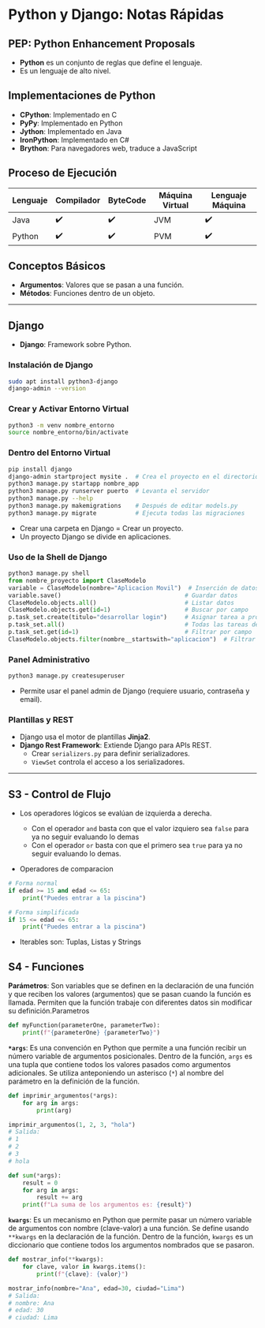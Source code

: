 # Python y Django: Notas Rápidas

## PEP: Python Enhancement Proposals

- **Python** es un conjunto de reglas que define el lenguaje.
- Es un lenguaje de alto nivel.

## Implementaciones de Python

- **CPython**: Implementado en C
- **PyPy**: Implementado en Python
- **Jython**: Implementado en Java
- **IronPython**: Implementado en C#
- **Brython**: Para navegadores web, traduce a JavaScript

## Proceso de Ejecución

| Lenguaje | Compilador | ByteCode | Máquina Virtual | Lenguaje Máquina |
|----------|------------|----------|-----------------|------------------|
| Java     | ✔️         | ✔️       | JVM             | ✔️               |
| Python   | ✔️         | ✔️       | PVM             | ✔️               |

## Conceptos Básicos

- **Argumentos**: Valores que se pasan a una función.
- **Métodos**: Funciones dentro de un objeto.

---

## Django

- **Django**: Framework sobre Python.

### Instalación de Django

```bash
sudo apt install python3-django
django-admin --version
```

### Crear y Activar Entorno Virtual

```bash
python3 -m venv nombre_entorno
source nombre_entorno/bin/activate
```

### Dentro del Entorno Virtual

```bash
pip install django
django-admin startproject mysite .  # Crea el proyecto en el directorio actual
python3 manage.py startapp nombre_app
python3 manage.py runserver puerto  # Levanta el servidor
python3 manage.py --help
python3 manage.py makemigrations    # Después de editar models.py
python3 manage.py migrate           # Ejecuta todas las migraciones
```

- Crear una carpeta en Django = Crear un proyecto.
- Un proyecto Django se divide en aplicaciones.

### Uso de la Shell de Django

```python
python3 manage.py shell
from nombre_proyecto import ClaseModelo
variable = ClaseModelo(nombre="Aplicacion Movil")  # Inserción de datos
variable.save()                                   # Guardar datos
ClaseModelo.objects.all()                         # Listar datos
ClaseModelo.objects.get(id=1)                     # Buscar por campo
p.task_set.create(titulo="desarrollar login")     # Asignar tarea a proyecto
p.task_set.all()                                  # Todas las tareas del proyecto
p.task_set.get(id=1)                              # Filtrar por campo
ClaseModelo.objects.filter(nombre__startswith="aplicacion")  # Filtrar por nombre
```

### Panel Administrativo

```bash
python3 manage.py createsuperuser
```
- Permite usar el panel admin de Django (requiere usuario, contraseña y email).

### Plantillas y REST

- Django usa el motor de plantillas **Jinja2**.
- **Django Rest Framework**: Extiende Django para APIs REST.
    - Crear `serializers.py` para definir serializadores.
    - `ViewSet` controla el acceso a los serializadores.

---

## S3 - Control de Flujo

- Los operadores lógicos se evalúan de izquierda a derecha.
    - Con el operador `and` basta con que el valor izquiero sea `false` para ya no seguir evaluando lo demas
    - Con el operador `or` basta con que el primero sea `true` para ya no seguir evaluando lo demas.

- Operadores de comparacion

```py
# Forma normal
if edad >= 15 and edad <= 65:
    print("Puedes entrar a la piscina")

# Forma simplificada
if 15 <= edad <= 65:
    print("Puedes entrar a la piscina")
```

- Iterables son: Tuplas, Listas y Strings

## S4 - Funciones

**Parámetros**: Son variables que se definen en la declaración de una función y que reciben los valores (argumentos) que se pasan cuando la función es llamada. Permiten que la función trabaje con diferentes datos sin modificar su definición.Parametros

```py
def myFunction(parameterOne, parameterTwo):
    print(f"{parameterOne} {parameterTwo}")
```

**`*args`**: Es una convención en Python que permite a una función recibir un número variable de argumentos posicionales. Dentro de la función, `args` es una tupla que contiene todos los valores pasados como argumentos adicionales. Se utiliza anteponiendo un asterisco (`*`) al nombre del parámetro en la definición de la función.

```py
def imprimir_argumentos(*args):
    for arg in args:
        print(arg)

imprimir_argumentos(1, 2, 3, "hola")
# Salida:
# 1
# 2
# 3
# hola
```

```py
def sum(*args):
    result = 0
    for arg in args:
        result += arg
    print(f"La suma de los argumentos es: {result}")
```

**`kwargs`**: Es un mecanismo en Python que permite pasar un número variable de argumentos con nombre (clave-valor) a una función. Se define usando `**kwargs` en la declaración de la función. Dentro de la función, `kwargs` es un diccionario que contiene todos los argumentos nombrados que se pasaron.

```py
def mostrar_info(**kwargs):
    for clave, valor in kwargs.items():
        print(f"{clave}: {valor}")

mostrar_info(nombre="Ana", edad=30, ciudad="Lima")
# Salida:
# nombre: Ana
# edad: 30
# ciudad: Lima
```

